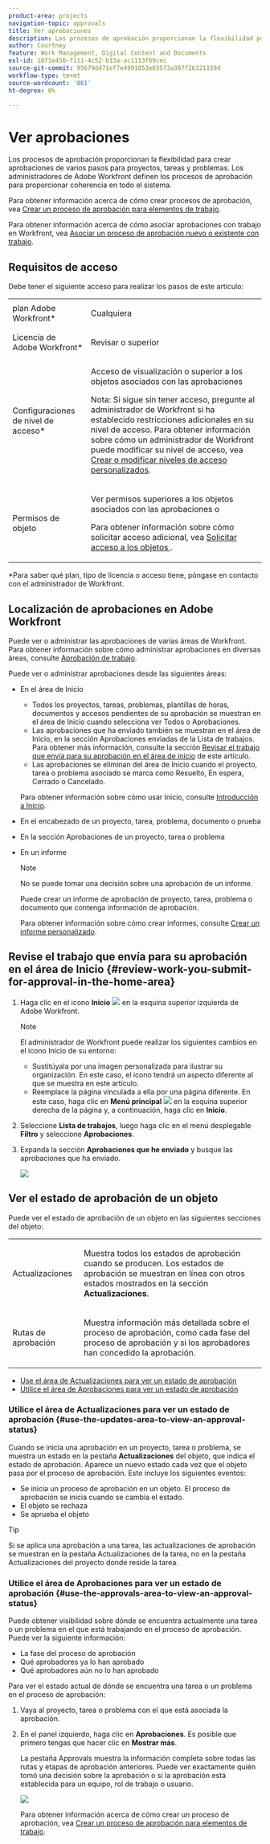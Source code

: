 ```yaml
---
product-area: projects
navigation-topic: approvals
title: Ver aprobaciones
description: Los procesos de aprobación proporcionan la flexibilidad para crear aprobaciones de varios pasos para proyectos, tareas y problemas. Los administradores de Adobe Workfront definen los procesos de aprobación para proporcionar coherencia en todo el sistema.
author: Courtney
feature: Work Management, Digital Content and Documents
exl-id: 1071e456-f111-4c52-b13a-ac1113f69cec
source-git-commit: 95679dd71ef7e4991853e63573a387f26321159d
workflow-type: tm+mt
source-wordcount: '861'
ht-degree: 0%

---
```


# Ver aprobaciones

Los procesos de aprobación proporcionan la flexibilidad para crear aprobaciones de varios pasos para proyectos, tareas y problemas. Los administradores de Adobe Workfront definen los procesos de aprobación para proporcionar coherencia en todo el sistema.

Para obtener información acerca de cómo crear procesos de aprobación, vea [Crear un proceso de aprobación para elementos de trabajo](../../administration-and-setup/customize-workfront/configure-approval-milestone-processes/create-approval-processes.md).

Para obtener información acerca de cómo asociar aprobaciones con trabajo en Workfront, vea [Asociar un proceso de aprobación nuevo o existente con trabajo](../../review-and-approve-work/manage-approvals/associate-approval-with-work.md).

## Requisitos de acceso

Debe tener el siguiente acceso para realizar los pasos de este artículo:

<table style="table-layout:auto"> 
 <col> 
 <col> 
 <tbody> 
  <tr> 
   <td role="rowheader">plan Adobe Workfront*</td> 
   <td> <p>Cualquiera</p> </td> 
  </tr> 
  <tr> 
   <td role="rowheader">Licencia de Adobe Workfront*</td> 
   <td> <p>Revisar o superior</p> </td> 
  </tr> 
  <tr> 
   <td role="rowheader">Configuraciones de nivel de acceso*</td> 
   <td> <p>Acceso de visualización o superior a los objetos asociados con las aprobaciones</p> <p>Nota: Si sigue sin tener acceso, pregunte al administrador de Workfront si ha establecido restricciones adicionales en su nivel de acceso. Para obtener información sobre cómo un administrador de Workfront puede modificar su nivel de acceso, vea <a href="../../administration-and-setup/add-users/configure-and-grant-access/create-modify-access-levels.md" class="MCXref xref">Crear o modificar niveles de acceso personalizados</a>.</p> </td> 
  </tr> 
  <tr> 
   <td role="rowheader">Permisos de objeto</td> 
   <td> <p>Ver permisos superiores a los objetos asociados con las aprobaciones o</p> <p>Para obtener información sobre cómo solicitar acceso adicional, vea <a href="../../workfront-basics/grant-and-request-access-to-objects/request-access.md" class="MCXref xref">Solicitar acceso a los objetos </a>.</p> </td> 
  </tr> 
 </tbody> 
</table>

&#42;Para saber qué plan, tipo de licencia o acceso tiene, póngase en contacto con el administrador de Workfront.

## Localización de aprobaciones en Adobe Workfront

Puede ver o administrar las aprobaciones de varias áreas de Workfront. Para obtener información sobre cómo administrar aprobaciones en diversas áreas, consulte [Aprobación de trabajo](../../review-and-approve-work/manage-approvals/approving-work.md).

Puede ver o administrar aprobaciones desde las siguientes áreas:

* En el área de Inicio

   * Todos los proyectos, tareas, problemas, plantillas de horas, documentos y accesos pendientes de su aprobación se muestran en el área de Inicio cuando selecciona ver Todos o Aprobaciones.
   * Las aprobaciones que ha enviado también se muestran en el área de Inicio, en la sección Aprobaciones enviadas de la Lista de trabajos. Para obtener más información, consulte la sección [Revisar el trabajo que envía para su aprobación en el área de inicio](#review-work-you-submit-for-approval-in-the-home-area) de este artículo.
   * Las aprobaciones se eliminan del área de Inicio cuando el proyecto, tarea o problema asociado se marca como Resuelto, En espera, Cerrado o Cancelado.

  Para obtener información sobre cómo usar Inicio, consulte [Introducción a Inicio](../../workfront-basics/using-home/using-the-home-area/get-started-with-home.md).

* En el encabezado de un proyecto, tarea, problema, documento o prueba
* En la sección Aprobaciones de un proyecto, tarea o problema
* En un informe

  >[!NOTE]
  >
  >No se puede tomar una decisión sobre una aprobación de un informe.

  Puede crear un informe de aprobación de proyecto, tarea, problema o documento que contenga información de aprobación.

  Para obtener información sobre cómo crear informes, consulte [Crear un informe personalizado](../../reports-and-dashboards/reports/creating-and-managing-reports/create-custom-report.md).

## Revise el trabajo que envía para su aprobación en el área de Inicio {#review-work-you-submit-for-approval-in-the-home-area}

1. Haga clic en el icono **Inicio** ![](assets/home-icon-30x29.png) en la esquina superior izquierda de Adobe Workfront.

   >[!NOTE]
   >
   >El administrador de Workfront puede realizar los siguientes cambios en el icono Inicio de su entorno:
   >
   >* Sustitúyala por una imagen personalizada para ilustrar su organización. En este caso, el icono tendrá un aspecto diferente al que se muestra en este artículo.
   >* Reemplace la página vinculada a ella por una página diferente. En este caso, haga clic en **Menú principal** ![](assets/main-menu-icon.png) en la esquina superior derecha de la página y, a continuación, haga clic en **Inicio**.

1. Seleccione **Lista de trabajos**, luego haga clic en el menú desplegable **Filtro** y seleccione **Aprobaciones**.
1. Expanda la sección **Aprobaciones que he enviado** y busque las aprobaciones que ha enviado.

   ![](assets/approvals-submitted-section-in-home-nwe-350x401.png)

## Ver el estado de aprobación de un objeto

Puede ver el estado de aprobación de un objeto en las siguientes secciones del objeto:

<table style="table-layout:auto"> 
 <col> 
 <col> 
 <tbody> 
  <tr> 
   <td role="rowheader">Actualizaciones </td> 
   <td> <p>Muestra todos los estados de aprobación cuando se producen. Los estados de aprobación se muestran en línea con otros estados mostrados en la sección <strong>Actualizaciones</strong>.</p> </td> 
  </tr> 
  <tr> 
   <td role="rowheader">Rutas de aprobación</td> 
   <td> <p>Muestra información más detallada sobre el proceso de aprobación, como cada fase del proceso de aprobación y si los aprobadores han concedido la aprobación.</p> </td> 
  </tr> 
 </tbody> 
</table>

* [Use el área de Actualizaciones para ver un estado de aprobación](#use-the-updates-area-to-view-an-approval-status)
* [Utilice el área de Aprobaciones para ver un estado de aprobación](#use-the-approvals-area-to-view-an-approval-status)

### Utilice el área de Actualizaciones para ver un estado de aprobación {#use-the-updates-area-to-view-an-approval-status}

Cuando se inicia una aprobación en un proyecto, tarea o problema, se muestra un estado en la pestaña **Actualizaciones** del objeto, que indica el estado de aprobación. Aparece un nuevo estado cada vez que el objeto pasa por el proceso de aprobación. Esto incluye los siguientes eventos:

* Se inicia un proceso de aprobación en un objeto. El proceso de aprobación se inicia cuando se cambia el estado.
* El objeto se rechaza
* Se aprueba el objeto 

>[!TIP]
>
>Si se aplica una aprobación a una tarea, las actualizaciones de aprobación se muestran en la pestaña Actualizaciones de la tarea, no en la pestaña Actualizaciones del proyecto donde reside la tarea.

### Utilice el área de Aprobaciones para ver un estado de aprobación {#use-the-approvals-area-to-view-an-approval-status}

Puede obtener visibilidad sobre dónde se encuentra actualmente una tarea o un problema en el que está trabajando en el proceso de aprobación. Puede ver la siguiente información:

* La fase del proceso de aprobación
* Qué aprobadores ya lo han aprobado
* Qué aprobadores aún no lo han aprobado

Para ver el estado actual de dónde se encuentra una tarea o un problema en el proceso de aprobación:

1. Vaya al proyecto, tarea o problema con el que está asociada la aprobación.
1. En el panel izquierdo, haga clic en **Aprobaciones**. Es posible que primero tengas que hacer clic en **Mostrar más**.

   La pestaña Approvals muestra la información completa sobre todas las rutas y etapas de aprobación anteriores. Puede ver exactamente quién tomó una decisión sobre la aprobación o si la aprobación está establecida para un equipo, rol de trabajo o usuario.

   ![](assets/approvals-tab-expanded-on-issue-nwe-350x320.png)

   Para obtener información acerca de cómo crear un proceso de aprobación, vea [Crear un proceso de aprobación para elementos de trabajo](../../administration-and-setup/customize-workfront/configure-approval-milestone-processes/create-approval-processes.md).
